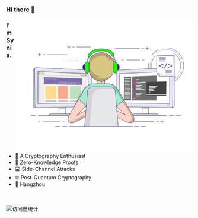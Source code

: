 ### Hi there 👋
<img align="right" top='60' alt="GIF" src="https://github.com/Synia-L/Synia-L/blob/main/gif.gif" width="480"/>



### I'm Synia.

<br/>

- 🍒  A Cryptography Enthusiast
- 🔧  Zero-Knowledge Proofs
- 💻  Side-Channel Attacks
- 🌐  Post-Quantum Cryptography
- 📍  Hangzhou

<br/>

<br/>
<div>

  <img src="https://komarev.com/ghpvc/?username=Synia-L&label=Views&color=620cac&style=flat" alt="访问量统计" />
</div>
<br/>





<!--
**Synia-L/Synia-L** is a ✨ _special_ ✨ repository because its `README.md` (this file) appears on your GitHub profile.

Here are some ideas to get you started:

- 🔭 I’m currently working on ...
- 🌱 I’m currently learning ...
- 👯 I’m looking to collaborate on ...
- 🤔 I’m looking for help with ...
- 💬 Ask me about ...
- 📫 How to reach me: ...
- 😄 Pronouns: ...
- ⚡ Fun fact: ...
-->
